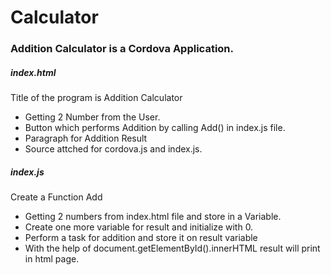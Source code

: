 # Calculator
### Addition Calculator is a Cordova Application.
##### index.html

Title of the program is Addition Calculator
  * Getting 2 Number from the User.
  * Button which performs Addition by calling Add() in index.js file.
  * Paragraph for Addition Result
  * Source attched for cordova.js and index.js.

##### index.js

Create a Function Add
  * Getting 2 numbers from index.html file and store in a Variable.
  * Create one more variable for result and initialize with 0.
  * Perform a task for addition and store it on result variable
  * With the help of document.getElementById().innerHTML result will print in html page.
